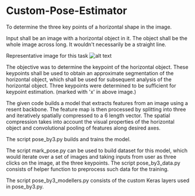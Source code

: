 # Custom-Pose-Estimator
To determine the three key points of a horizontal shape in the image.

Input shall be an image with a horizontal object in it. The object shall be the whole image across long. It wouldn't necessarily be a straight line.

Representative image for this task
![alt text]()

The objective was to determine the keypoint of the horizontal object. These keypoints shall be used to obtain an approximate segmentation of the horizontal object, which shall be used for subsequent analysis of the horizontal object.
Three keypoints were determined to be sufficient for keypoint estimation. (marked with 'x' in above image.)

The given code builds a model that extracts features from an image using a resent backbone. The feature map is then processed by splitting into three and iteratively spatially compressed to a 6 length vector. The spatial compression takes into account the visual properties of the horizontal object and convolutional pooling of features along desired axes.

The script pose_by3.py builds and trains the model.

The script mark_pose.py can be used to build dataset for this model, which would iterate over a set of images and taking inputs from user as three clicks on the image, at the three keypoints.
The script pose_by3_data.py consists of helper function to preprocess such data for the training.

The script pose_by3_modellers.py consists of the custom Keras layers used in pose_by3.py.
